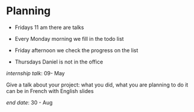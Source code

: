 # **Planning**

- Fridays 11 am there are talks

- Every Monday morning we fill in the todo list

- Friday afternoon we check the progress on the list

- Thursdays Daniel is not in the office

*internship talk*: 09- May 

Give a talk about your project: what you did, what you are planning to do
it can be in French with English slides



*end date*: 30 - Aug

